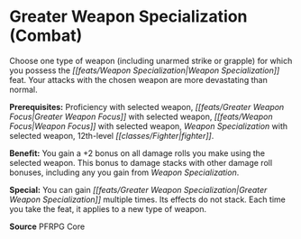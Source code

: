 ﻿---
cssclass: [feats]

---
# Greater Weapon Specialization (Combat)

Choose one type of weapon (including unarmed strike or grapple) for which you possess the _[[feats/Weapon Specialization|Weapon Specialization]]_ feat. Your attacks with the chosen weapon are more devastating than normal.

**Prerequisites:** Proficiency with selected weapon, _[[feats/Greater Weapon Focus|Greater Weapon Focus]]_ with selected weapon, _[[feats/Weapon Focus|Weapon Focus]]_ with selected weapon, _Weapon Specialization_ with selected weapon, 12th-level _[[classes/Fighter|fighter]]_.

**Benefit:** You gain a +2 bonus on all damage rolls you make using the selected weapon. This bonus to damage stacks with other damage roll bonuses, including any you gain from _Weapon Specialization_.

**Special:** You can gain _[[feats/Greater Weapon Specialization|Greater Weapon Specialization]]_ multiple times. Its effects do not stack. Each time you take the feat, it applies to a new type of weapon.

**Source** PFRPG Core